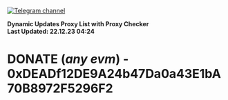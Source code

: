 [![Telegram channel](https://img.shields.io/endpoint?url=https://runkit.io/damiankrawczyk/telegram-badge/branches/master?url=https://t.me/n4z4v0d)](https://t.me/n4z4v0d) 

**Dynamic Updates Proxy List with Proxy Checker**  
**Last Updated: 22.12.23 04:24**

# DONATE (_any evm_) - 0xDEADf12DE9A24b47Da0a43E1bA70B8972F5296F2
